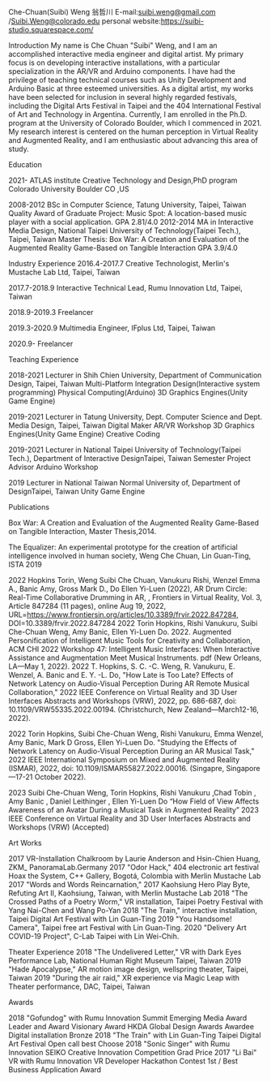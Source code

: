 Che-Chuan(Suibi) Weng 翁哲川
E-mail:suibi.weng@gmail.com  /Suibi.Weng@colorado.edu
personal website:https://suibi-studio.squarespace.com/


Introduction
 My name is Che Chuan "Suibi" Weng, and I am an accomplished interactive media engineer and digital artist. My primary focus is on developing interactive installations, with a particular specialization in the AR/VR and Arduino components. I have had the privilege of teaching technical courses such as Unity Development and Arduino Basic at three esteemed universities.
As a digital artist, my works have been selected for inclusion in several highly regarded festivals, including the Digital Arts Festival in Taipei and the 404 International Festival of Art and Technology in Argentina.
Currently, I am enrolled in the Ph.D. program at the University of Colorado Boulder, which I commenced in 2021. My research interest is centered on the human perception in Virtual Reality and Augmented Reality, and I am enthusiastic about advancing this area of study.



Education

2021-       ATLAS institute Creative Technology and Design,PhD program  Colorado University Boulder CO ,US

2008-2012   BSc in Computer Science, Tatung University, Taipei, Taiwan
Quality Award of Graduate Project: Music Spot: A location-based music player with a social application.
GPA 2.81/4.0
 2012-2014  MA in Interactive Media Design, National Taipei University of Technology(Taipei Tech.), Taipei, Taiwan
Master Thesis: Box War: A Creation and Evaluation of the Augmented Reality Game-Based on Tangible Interaction
GPA 3.9/4.0

Industry Experience
2016.4-2017.7 Creative Technologist, Merlin's Mustache Lab Ltd, Taipei, Taiwan

2017.7-2018.9 Interactive Technical Lead, Rumu Innovation Ltd, Taipei, Taiwan

2018.9-2019.3 Freelancer

2019.3-2020.9  Multimedia Engineer, IFplus Ltd, Taipei, Taiwan

2020.9-         Freelancer


Teaching Experience

2018-2021  Lecturer in Shih Chien University, Department of Communication Design, Taipei, Taiwan
Multi-Platform Integration Design(Interactive system programming)
Physical Computing(Arduino)
3D Graphics Engines(Unity Game Engine)

2019-2021  Lecturer in Tatung University, Dept. Computer Science and Dept. Media Design, Taipei, Taiwan
Digital Maker
AR/VR Workshop
3D Graphics Engines(Unity Game Engine)
Creative Coding


2019-2021  Lecturer in National Taipei University of Technology(Taipei Tech.), Department of Interactive DesignTaipei, Taiwan
Semester Project Advisor
Arduino Workshop

2019  Lecturer in National Taiwan Normal University of, Department of DesignTaipei, Taiwan
Unity Game Engine


Publications

Box War: A Creation and Evaluation of the Augmented Reality Game-Based on Tangible Interaction, Master Thesis,2014.

The Equalizer: An experimental prototype for the creation of artificial intelligence involved in human society, Weng Che Chuan, Lin Guan-Ting, ISTA 2019


2022
Hopkins Torin, Weng Suibi Che Chuan, Vanukuru Rishi, Wenzel Emma A., Banic Amy, Gross Mark D., Do Ellen Yi-Luen (2022), AR Drum Circle: Real-Time Collaborative Drumming in AR, , Frontiers in Virtual Reality, Vol. 3, Article 847284  (11 pages), online Aug 19, 2022, URL=https://www.frontiersin.org/articles/10.3389/frvir.2022.847284, DOI=10.3389/frvir.2022.847284
2022
Torin Hopkins, Rishi Vanukuru, Suibi Che-Chuan Weng, Amy Banic, Ellen Yi-Luen Do. 2022. Augmented Personification of Intelligent Music Tools for Creativity and Collaboration, ACM CHI 2022 Workshop 47: Intelligent Music Interfaces: When Interactive Assistance and Augmentation Meet Musical Instruments. pdf  (New Orleans, LA—May 1, 2022).
2022
T. Hopkins, S. C. -C. Weng, R. Vanukuru, E. Wenzel, A. Banic and E. Y. -L. Do, "How Late is Too Late? Effects of Network Latency on Audio-Visual Perception During AR Remote Musical Collaboration," 2022 IEEE Conference on Virtual Reality and 3D User Interfaces Abstracts and Workshops (VRW), 2022, pp. 686-687, doi: 10.1109/VRW55335.2022.00194. (Christchurch, New Zealand—March12-16, 2022).

2022
Torin Hopkins, Suibi Che-Chuan Weng, Rishi Vanukuru, Emma Wenzel, Amy Banic, Mark D Gross, Ellen Yi-Luen Do. "Studying the Effects of Network Latency on Audio-Visual Perception During an AR Musical Task," 2022 IEEE International Symposium on Mixed and Augmented Reality (ISMAR), 2022, doi: 10.1109/ISMAR55827.2022.00016. (Singapre, Singapore—17-21 October 2022).

2023
Suibi Che-Chuan Weng, Torin Hopkins, Rishi Vanukuru ,Chad Tobin , Amy Banic , Daniel Leithinger ,  Ellen Yi-Luen Do “How Field of View Affects Awareness of an Avatar During a Musical Task in Augmented Reality” 2023 IEEE Conference on Virtual Reality and 3D User Interfaces Abstracts and Workshops (VRW) 	(Accepted)




Art Works

2017 VR-Installation Chalkroom by Laurie Anderson and Hsin-Chien Huang, ZKM_ PanoramaLab.Germany
2017 "Odor Hack," 404 electronic art festival Hoax the System, C++ Gallery, Bogotá, Colombia with Merlin Mustache Lab
2017 "Words and Words Reincarnation," 2017 Kaohsiung Hero Play Byte, Refuting Art II, Kaohsiung, Taiwan, with Merlin Mustache Lab
2018 "The Crossed Paths of a Poetry Worm," VR installation, Taipei Poetry Festival with Yang Nai-Chen and Wang Po-Yan
2018 "The Train," interactive installation, Taipei Digital Art Festival with Lin Guan-Ting
2019 "You Handsome! Camera", Taipei free art Festival with Lin Guan-Ting. 
2020 "Delivery Art COVID-19 Project", C-Lab Taipei with Lin Wei-Chih. 



Theater Experience
2018 "The Undelivered Letter," VR with Dark Eyes Performance Lab, National Human Right Museum Taipei, Taiwan
2019 "Hade Apocalypse," AR motion image design, wellspring theater, Taipei, Taiwan
2019 "During the air raid," XR experience via Magic Leap with Theater performance, DAC, Taipei, Taiwan



Awards

2018 "Gofundog" with Rumu Innovation
Summit Emerging Media Award Leader and Award Visionary Award
HKDA Global Design Awards Awardee Digital installation Bronze
2018 "The Train" with Lin Guan-Ting
 Taipei Digital Art Festival Open call best Choose
2018 "Sonic Singer" with Rumu Innovation
 SEIKO Creative Innovation Competition Grad Price
2017 "Li Bai" VR with Rumu Innovation
 VR Developer Hackathon Contest 1st / Best Business Application Award
 


